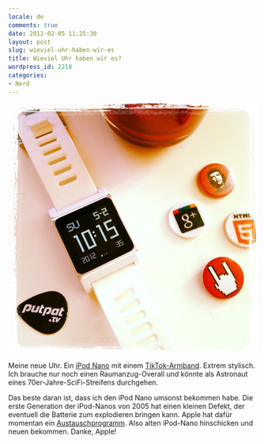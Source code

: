 ```yaml
---
locale: de
comments: true
date: 2012-02-05 11:25:30
layout: post
slug: wieviel-uhr-haben-wir-es
title: Wieviel Uhr haben wir es?
wordpress_id: 2218
categories:
- Nerd
---
```


[![](/images/2012-02-05-wieviel-uhr-haben-wir-es/80c2f4244fda11e1abb01231381b65e3_7.jpeg)](/images/2012-02-05-wieviel-uhr-haben-wir-es/80c2f4244fda11e1abb01231381b65e3_7.jpeg)

Meine neue Uhr. Ein [iPod Nano](http://www.apple.com/de/ipodnano/) mit einem
[TikTok-Armband](http://lunatik.com/tiktok). Extrem stylisch. Ich brauche nur
noch einen Raumanzug-Overall und könnte als Astronaut eines
70er-Jahre-SciFi-Streifens durchgehen.

Das beste daran ist, dass ich den iPod Nano umsonst bekommen habe. Die erste
Generation der iPod-Nanos von 2005 hat einen kleinen Defekt, der eventuell die
Batterie zum explodieren bringen kann. Apple hat dafür momentan ein
[Austauschprogramm](http://www.apple.com/support/ipodnano_replacement/). Also
alten iPod-Nano hinschicken und neuen bekommen. Danke, Apple!
